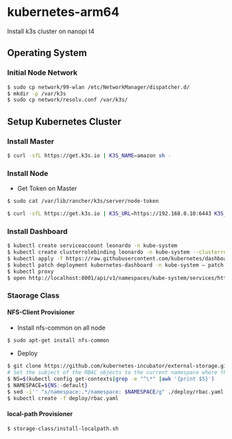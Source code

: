 # kubernetes-arm64

Install k3s cluster on nanopi t4

## Operating System

### Initial Node Network

```bash
$ sudo cp network/99-wlan /etc/NetworkManager/dispatcher.d/
$ mkdir -p /var/k3s
$ sudo cp network/resolv.conf /var/k3s/
```

## Setup Kubernetes Cluster

### Install Master

```bash
$ curl -sfL https://get.k3s.io | K3S_NAME=amazon sh -
```

### Install Node

- Get Token on Master

```bash
$ sudo cat /var/lib/rancher/k3s/server/node-token
```

```bash
$ curl -sfL https://get.k3s.io | K3S_URL=https://192.168.0.10:6443 K3S_TOKEN=<<token>> sh -
```

### Install Dashboard

```bash
$ kubectl create serviceaccount leonardo -n kube-system
$ kubectl create clusterrolebinding leonardo -n kube-system --clusterrole=cluster-admin --serviceaccount=kube-system:leonardo
$ kubectl apply -f https://raw.githubusercontent.com/kubernetes/dashboard/master/aio/deploy/recommended/kubernetes-dashboard.yaml
$ kubectl patch deployment kubernetes-dashboard -n kube-system — patch ‘{“spec”: {“template”: {“spec”: {“nodeSelector”: {“beta.kubernetes.io/arch”: “arm64”}}}}}’
$ kubectl proxy
$ open http://localhost:8001/api/v1/namespaces/kube-system/services/https:kubernetes-dashboard:/proxy/
```

### Staorage Class

#### NFS-Client Provisioner

- Install nfs-common on all node

```bash
$ sudo apt-get install nfs-common
```

- Deploy

```bash
$ git clone https://github.com/kubernetes-incubator/external-storage.git
# Set the subject of the RBAC objects to the current namespace where the provisioner is being deployed
$ NS=$(kubectl config get-contexts|grep -e "^\*" |awk '{print $5}')
$ NAMESPACE=${NS:-default}
$ sed -i'' "s/namespace:.*/namespace: $NAMESPACE/g" ./deploy/rbac.yaml
$ kubectl create -f deploy/rbac.yaml
```

#### local-path Provisioner

```bash
$ storage-class/install-localpath.sh
```
